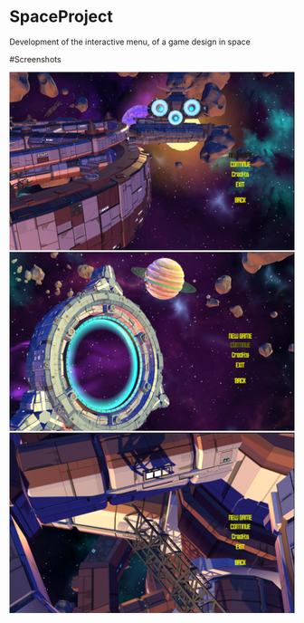 # SpaceProject
Development of the interactive menu, of a game design in space

#Screenshots

![](/imagens/SpaceGame-Project%202.png)
![](/imagens/SpaceGame-Project%203.png)
![](/imagens/SpaceGame-Project.png)
